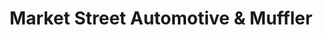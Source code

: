 ---
title: "Market Street Automotive & Muffler"
url: /redding/market-street-automotive-und-muffler/
shop: Autowerkstatt
---